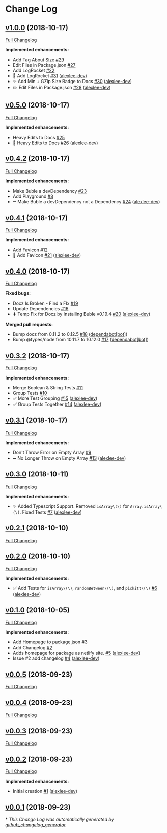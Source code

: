 # Change Log

## [v1.0.0](https://github.com/alexlee-dev/pickitt/tree/v1.0.0) (2018-10-17)
[Full Changelog](https://github.com/alexlee-dev/pickitt/compare/v0.5.0...v1.0.0)

**Implemented enhancements:**

- Add Tag About Size [\#29](https://github.com/alexlee-dev/pickitt/issues/29)
- Edit Files in Package.json [\#27](https://github.com/alexlee-dev/pickitt/issues/27)
- Add LogRocket [\#22](https://github.com/alexlee-dev/pickitt/issues/22)
- 🚀 Add LogRocket [\#31](https://github.com/alexlee-dev/pickitt/pull/31) ([alexlee-dev](https://github.com/alexlee-dev))
- ✨ Add Min + GZip Size Badge to Docs [\#30](https://github.com/alexlee-dev/pickitt/pull/30) ([alexlee-dev](https://github.com/alexlee-dev))
- ✏️ Edit Files in Package.json [\#28](https://github.com/alexlee-dev/pickitt/pull/28) ([alexlee-dev](https://github.com/alexlee-dev))

## [v0.5.0](https://github.com/alexlee-dev/pickitt/tree/v0.5.0) (2018-10-17)
[Full Changelog](https://github.com/alexlee-dev/pickitt/compare/v0.4.2...v0.5.0)

**Implemented enhancements:**

- Heavy Edits to Docs [\#25](https://github.com/alexlee-dev/pickitt/issues/25)
- 📝 Heavy Edits to Docs [\#26](https://github.com/alexlee-dev/pickitt/pull/26) ([alexlee-dev](https://github.com/alexlee-dev))

## [v0.4.2](https://github.com/alexlee-dev/pickitt/tree/v0.4.2) (2018-10-17)
[Full Changelog](https://github.com/alexlee-dev/pickitt/compare/v0.4.1...v0.4.2)

**Implemented enhancements:**

- Make Buble a devDependency [\#23](https://github.com/alexlee-dev/pickitt/issues/23)
- Add Playground [\#8](https://github.com/alexlee-dev/pickitt/issues/8)
- ➖ Make Buble a devDependency not a Dependency [\#24](https://github.com/alexlee-dev/pickitt/pull/24) ([alexlee-dev](https://github.com/alexlee-dev))

## [v0.4.1](https://github.com/alexlee-dev/pickitt/tree/v0.4.1) (2018-10-17)
[Full Changelog](https://github.com/alexlee-dev/pickitt/compare/v0.4.0...v0.4.1)

**Implemented enhancements:**

- Add Favicon [\#12](https://github.com/alexlee-dev/pickitt/issues/12)
- 🎨 Add Favicon [\#21](https://github.com/alexlee-dev/pickitt/pull/21) ([alexlee-dev](https://github.com/alexlee-dev))

## [v0.4.0](https://github.com/alexlee-dev/pickitt/tree/v0.4.0) (2018-10-17)
[Full Changelog](https://github.com/alexlee-dev/pickitt/compare/v0.3.2...v0.4.0)

**Fixed bugs:**

- Docz Is Broken - Find a FIx [\#19](https://github.com/alexlee-dev/pickitt/issues/19)
- Update Dependencies [\#16](https://github.com/alexlee-dev/pickitt/issues/16)
- ➕ Temp Fix for Docz by Installing Buble v0.19.4 [\#20](https://github.com/alexlee-dev/pickitt/pull/20) ([alexlee-dev](https://github.com/alexlee-dev))

**Merged pull requests:**

- Bump docz from 0.11.2 to 0.12.5 [\#18](https://github.com/alexlee-dev/pickitt/pull/18) ([dependabot[bot]](https://github.com/apps/dependabot))
- Bump @types/node from 10.11.7 to 10.12.0 [\#17](https://github.com/alexlee-dev/pickitt/pull/17) ([dependabot[bot]](https://github.com/apps/dependabot))

## [v0.3.2](https://github.com/alexlee-dev/pickitt/tree/v0.3.2) (2018-10-17)
[Full Changelog](https://github.com/alexlee-dev/pickitt/compare/v0.3.1...v0.3.2)

**Implemented enhancements:**

- Merge Boolean & String Tests [\#11](https://github.com/alexlee-dev/pickitt/issues/11)
- Group Tests [\#10](https://github.com/alexlee-dev/pickitt/issues/10)
- ✅ More Test Grouping [\#15](https://github.com/alexlee-dev/pickitt/pull/15) ([alexlee-dev](https://github.com/alexlee-dev))
- ✅ Group Tests Together [\#14](https://github.com/alexlee-dev/pickitt/pull/14) ([alexlee-dev](https://github.com/alexlee-dev))

## [v0.3.1](https://github.com/alexlee-dev/pickitt/tree/v0.3.1) (2018-10-17)
[Full Changelog](https://github.com/alexlee-dev/pickitt/compare/v0.3.0...v0.3.1)

**Implemented enhancements:**

- Don't Throw Error on Empty Array [\#9](https://github.com/alexlee-dev/pickitt/issues/9)
- ➖ No Longer Throw on Empty Array [\#13](https://github.com/alexlee-dev/pickitt/pull/13) ([alexlee-dev](https://github.com/alexlee-dev))

## [v0.3.0](https://github.com/alexlee-dev/pickitt/tree/v0.3.0) (2018-10-11)
[Full Changelog](https://github.com/alexlee-dev/pickitt/compare/v0.2.1...v0.3.0)

**Implemented enhancements:**

- ✨ Added Typescript Support. Removed `isArray\(\)` for `Array.isArray\(\)`. Fixed Tests [\#7](https://github.com/alexlee-dev/pickitt/pull/7) ([alexlee-dev](https://github.com/alexlee-dev))

## [v0.2.1](https://github.com/alexlee-dev/pickitt/tree/v0.2.1) (2018-10-10)
[Full Changelog](https://github.com/alexlee-dev/pickitt/compare/v0.2.0...v0.2.1)

## [v0.2.0](https://github.com/alexlee-dev/pickitt/tree/v0.2.0) (2018-10-10)
[Full Changelog](https://github.com/alexlee-dev/pickitt/compare/v0.1.0...v0.2.0)

**Implemented enhancements:**

- ✅ Add Tests for `isArray\(\)`, `randomBetween\(\)`, and `pickitt\(\)` [\#6](https://github.com/alexlee-dev/pickitt/pull/6) ([alexlee-dev](https://github.com/alexlee-dev))

## [v0.1.0](https://github.com/alexlee-dev/pickitt/tree/v0.1.0) (2018-10-05)
[Full Changelog](https://github.com/alexlee-dev/pickitt/compare/v0.0.5...v0.1.0)

**Implemented enhancements:**

- Add Homepage to package.json [\#3](https://github.com/alexlee-dev/pickitt/issues/3)
- Add Changelog [\#2](https://github.com/alexlee-dev/pickitt/issues/2)
- Adds homepage for package as netlify site. [\#5](https://github.com/alexlee-dev/pickitt/pull/5) ([alexlee-dev](https://github.com/alexlee-dev))
- Issue \#2   add changelog [\#4](https://github.com/alexlee-dev/pickitt/pull/4) ([alexlee-dev](https://github.com/alexlee-dev))

## [v0.0.5](https://github.com/alexlee-dev/pickitt/tree/v0.0.5) (2018-09-23)
[Full Changelog](https://github.com/alexlee-dev/pickitt/compare/v0.0.4...v0.0.5)

## [v0.0.4](https://github.com/alexlee-dev/pickitt/tree/v0.0.4) (2018-09-23)
[Full Changelog](https://github.com/alexlee-dev/pickitt/compare/v0.0.3...v0.0.4)

## [v0.0.3](https://github.com/alexlee-dev/pickitt/tree/v0.0.3) (2018-09-23)
[Full Changelog](https://github.com/alexlee-dev/pickitt/compare/v0.0.2...v0.0.3)

## [v0.0.2](https://github.com/alexlee-dev/pickitt/tree/v0.0.2) (2018-09-23)
[Full Changelog](https://github.com/alexlee-dev/pickitt/compare/v0.0.1...v0.0.2)

**Implemented enhancements:**

- Initial creation [\#1](https://github.com/alexlee-dev/pickitt/pull/1) ([alexlee-dev](https://github.com/alexlee-dev))

## [v0.0.1](https://github.com/alexlee-dev/pickitt/tree/v0.0.1) (2018-09-23)


\* *This Change Log was automatically generated by [github_changelog_generator](https://github.com/skywinder/Github-Changelog-Generator)*